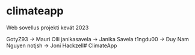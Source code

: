 # climateapp
Web sovellus projekti kevät 2023

GotyZ93         ->       Mauri Olli
janikasavela    ->       Janika Savela
t1ngdu00        ->       Duy Nam Nguyen
notjsh          ->      Joni Hackzell# ClimateApp
